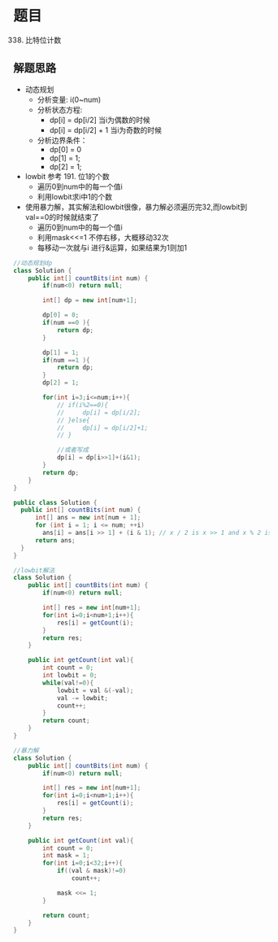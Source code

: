# 题目
338. 比特位计数

## 解题思路
- 动态规划
    + 分析变量: i(0~num)
    + 分析状态方程:
        * dp[i] = dp[i/2] 当i为偶数的时候
        * dp[i] = dp[i/2] + 1 当i为奇数的时候
    + 分析边界条件：
        * dp[0] = 0
        * dp[1] = 1;
        * dp[2] = 1;
- lowbit 参考 191. 位1的个数
    + 遍历0到num中的每一个值i
    + 利用lowbit求i中1的个数
- 使用暴力解，其实解法和lowbit很像，暴力解必须遍历完32,而lowbit到val==0的时候就结束了
    + 遍历0到num中的每一个值i
    + 利用mask<<=1 不停右移，大概移动32次
    + 每移动一次就与i 进行&运算，如果结果为1则加1

```java
//动态规划dp
class Solution {
    public int[] countBits(int num) {
        if(num<0) return null;

        int[] dp = new int[num+1];

        dp[0] = 0;
        if(num ==0 ){
            return dp;
        }

        dp[1] = 1;
        if(num ==1 ){
            return dp;
        }
        dp[2] = 1;

        for(int i=3;i<=num;i++){
            // if(i%2==0){
            //     dp[i] = dp[i/2];
            // }else{
            //     dp[i] = dp[i/2]+1;
            // }

            //或者写成
            dp[i] = dp[i>>1]+(i&1);
        }
        return dp;
    }
}

public class Solution {
  public int[] countBits(int num) {
      int[] ans = new int[num + 1];
      for (int i = 1; i <= num; ++i)
        ans[i] = ans[i >> 1] + (i & 1); // x / 2 is x >> 1 and x % 2 is x & 1
      return ans;
  }
}

```

```java
//lowbit解法
class Solution {
    public int[] countBits(int num) {
        if(num<0) return null;

        int[] res = new int[num+1];
        for(int i=0;i<num+1;i++){
            res[i] = getCount(i);
        }
        return res;
    }

    public int getCount(int val){
        int count = 0;
        int lowbit = 0;
        while(val!=0){
            lowbit = val &(-val);
            val -= lowbit;
            count++;
        }
        return count;
    }
}
```

```java
//暴力解
class Solution {
    public int[] countBits(int num) {
        if(num<0) return null;

        int[] res = new int[num+1];
        for(int i=0;i<num+1;i++){
            res[i] = getCount(i);
        }
        return res;
    }

    public int getCount(int val){
        int count = 0;
        int mask = 1;
        for(int i=0;i<32;i++){
            if((val & mask)!=0)
                count++;

            mask <<= 1;
        }

        return count;
    }
}
```
